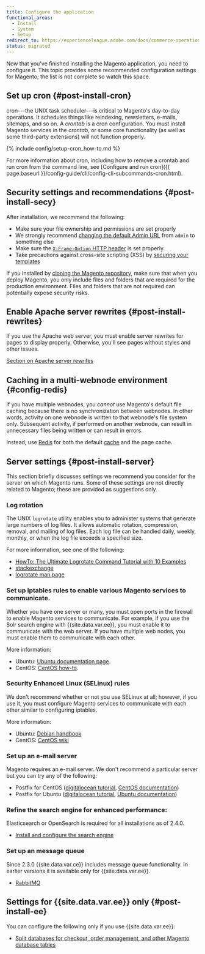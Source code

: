 ```yaml
---
title: Configure the application
functional_areas:
  - Install
  - System
  - Setup
redirect_to: https://experienceleague.adobe.com/docs/commerce-operations/installation-guide/next-steps/configuration.html
status: migrated
---
```


Now that you've finished installing the Magento application, you need to configure it. This topic provides some recommended configuration settings for Magento; the list is not complete so watch this space.

## Set up cron {#post-install-cron}

cron---the UNIX task scheduler---is critical to Magento's day-to-day operations. It schedules things like reindexing, newsletters, e-mails, sitemaps, and so on. A *crontab* is a cron configuration.
You must install Magento services in the *crontab*, or some core functionality (as well as some third-party extensions) will not function properly.

{% include config/setup-cron_how-to.md %}

For more information about cron, including how to remove a crontab and run cron from the command line, see [Configure and run cron]({{ page.baseurl }}/config-guide/cli/config-cli-subcommands-cron.html).

## Security settings and recommendations {#post-install-secy}

After installation, we recommend the following:

*  Make sure your file ownership and permissions are set properly
*  We strongly recommend [changing the default Admin URL]({{page.baseurl}}/install-gde/install/cli/install-cli-adminurl.html) from `admin` to something else
*  Make sure the [`X-Frame-Option` HTTP header]({{page.baseurl}}/config-guide/secy/secy-xframe.html) is set properly.
*  Take precautions against cross-site scripting (XSS) by [securing your templates]({{page.baseurl}}/extension-dev-guide/xss-protection.html)

If you installed by [cloning the Magento repository]({{page.baseurl}}/install-gde/prereq/dev_install.html), make sure that when you deploy Magento, you only include files and folders that are required for the production environment. Files and folders that are not required can potentially expose security risks.

## Enable Apache server rewrites {#post-install-rewrites}

If you use the Apache web server, you must enable server rewrites for pages to display properly. Otherwise, you'll see pages without styles and other issues.

[Section on Apache server rewrites]({{page.baseurl}}/install-gde/prereq/apache.html#apache-help-rewrite)

## Caching in a multi-webnode environment {#config-redis}

If you have multiple webnodes, you *cannot* use Magento's default file caching because there is no synchronization between webnodes. In other words, activity on one webnode is written to that webnode's file system only. Subsequent activity, if performed on another webnode, can result in unnecessary files being written or can result in errors.

Instead, use [Redis]({{page.baseurl}}/config-guide/redis/config-redis.html) for both the default [cache](https://glossary.magento.com/cache) and the page cache.

## Server settings {#post-install-server}

This section briefly discusses settings we recommend you consider for the server on which Magento runs. Some of these settings are not directly related to Magento; these are provided as suggestions only.

### Log rotation

The UNIX `logrotate` utility enables you to administer systems that generate large numbers of log files.  It allows automatic rotation, compression, removal, and mailing of log files.  Each log file can be handled daily, weekly, monthly, or when the log file exceeds a specified size.

For more information, see one of the following:

*  [HowTo: The Ultimate Logrotate Command Tutorial with 10 Examples](https://www.thegeekstuff.com/2010/07/logrotate-examples)
*  [stackexchange](https://unix.stackexchange.com/questions/85662/how-to-properly-automatically-manually-rotate-log-files-for-production-rails-app)
*  [logrotate man page](https://linuxconfig.org/logrotate-8-manual-page)

### Set up iptables rules to enable various Magento services to communicate.

Whether you have one server or many, you must open ports in the firewall to enable Magento services to communicate. For example, if you use the Solr search engine with {{site.data.var.ee}}, you must enable it to communicate with the web server. If you have multiple web nodes, you must enable them to communicate with each other.

More information:

*  Ubuntu: [Ubuntu documentation page](https://help.ubuntu.com/community/IptablesHowTo).
*  CentOS: [CentOS how-to](https://wiki.centos.org/HowTos/Network/IPTables).

### Security Enhanced Linux (SELinux) rules

We don't recommend whether or not you use SELinux at all; however, if you use it, you must configure Magento services to communicate with each other similar to configuring iptables.

More information:

*  Ubuntu: [Debian handbook](https://debian-handbook.info/browse/stable/sect.selinux.html)
*  CentOS: [CentOS wiki](https://wiki.centos.org/HowTos/SELinux)

### Set up an e-mail server

Magento requires an e-mail server. We don't recommend a particular server but you can try any of the following:

*  Postfix for CentOS ([digitalocean tutorial](https://www.digitalocean.com/community/tutorials/how-to-install-postfix-on-centos-6), [CentOS documentation](https://www.centos.org))
*  Postfix for Ubuntu ([digitalocean tutorial](https://www.digitalocean.com/community/tutorials/how-to-install-and-setup-postfix-on-ubuntu-14-04), [Ubuntu documentation](https://help.ubuntu.com/community/MailServer))

### Refine the search engine for enhanced performance:

Elasticsearch or OpenSearch is required for all installations as of 2.4.0.

*  [Install and configure the search engine]({{page.baseurl}}/config-guide/elasticsearch/es-overview.html)

### Set up an message queue

Since 2.3.0 {{site.data.var.ce}} includes message queue functionality. In earlier versions it is available only for {{site.data.var.ee}}.

*  [RabbitMQ]({{page.baseurl}}/config-guide/mq/rabbitmq-overview.html)

## Settings for {{site.data.var.ee}} only {#post-install-ee}

You can configure the following only if you use {{site.data.var.ee}}:

*  [Split databases for checkout, order management, and other Magento database tables]({{page.baseurl}}/config-guide/multi-master/multi-master.html)
